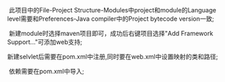 ​	此项目中的File-Project Structure-Modules中project和module的Language level需要和Preferences-Java compiler中的Project bytecode version一致;

​	新建module时选择maven项目即可，成功后右键项目选择"Add Framework Support..."可添加web支持;

​	新建selvlet后需要在pom.xml中注册,同时要在web.xml中设置映射的类和路径;

​	依赖需要在pom.xml中导入;

